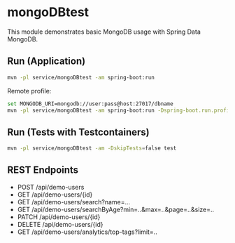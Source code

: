 # mongoDBtest

This module demonstrates basic MongoDB usage with Spring Data MongoDB.

## Run (Application)

```bash
mvn -pl service/mongoDBtest -am spring-boot:run
```

Remote profile:

```bash
set MONGODB_URI=mongodb://user:pass@host:27017/dbname
mvn -pl service/mongoDBtest -am spring-boot:run -Dspring-boot.run.profiles=remote
```

## Run (Tests with Testcontainers)

```bash
mvn -pl service/mongoDBtest -am -DskipTests=false test
```

## REST Endpoints

- POST /api/demo-users
- GET /api/demo-users/{id}
- GET /api/demo-users/search?name=...
- GET /api/demo-users/searchByAge?min=..&max=..&page=..&size=..
- PATCH /api/demo-users/{id}
- DELETE /api/demo-users/{id}
- GET /api/demo-users/analytics/top-tags?limit=..



